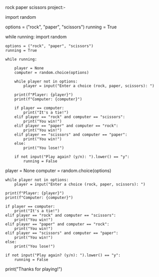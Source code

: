 rock paper scissors project:-

import random

options = ("rock", "paper", "scissors")
running = True

while running:
    import random

    options = ("rock", "paper", "scissors")
    running = True

    while running:

        player = None
        computer = random.choice(options)

        while player not in options:
            player = input("Enter a choice (rock, paper, scissors): ")

        print(f"Player: {player}")
        print(f"Computer: {computer}")

        if player == computer:
            print("It's a tie!")
        elif player == "rock" and computer == "scissors":
            print("You win!")
        elif player == "paper" and computer == "rock":
            print("You win!")
        elif player == "scissors" and computer == "paper":
            print("You win!")
        else:
            print("You lose!")

        if not input("Play again? (y/n): ").lower() == "y":
            running = False
player = None
computer = random.choice(options)

    while player not in options:
        player = input("Enter a choice (rock, paper, scissors): ")

    print(f"Player: {player}")
    print(f"Computer: {computer}")

    if player == computer:
        print("It's a tie!")
    elif player == "rock" and computer == "scissors":
        print("You win!")
    elif player == "paper" and computer == "rock":
        print("You win!")
    elif player == "scissors" and computer == "paper":
        print("You win!")
    else:
        print("You lose!")

    if not input("Play again? (y/n): ").lower() == "y":
        running = False

print("Thanks for playing!")

